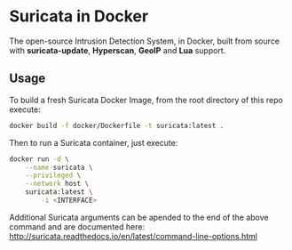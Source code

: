 # Suricata in Docker

The open-source Intrusion Detection System, in Docker, built from source with **suricata-update**, **Hyperscan**, **GeoIP** and **Lua** support.

## Usage

To build a fresh Suricata Docker Image, from the root directory of this repo execute:

```bash
docker build -f docker/Dockerfile -t suricata:latest .
```

Then to run a Suricata container, just execute:

```bash
docker run -d \
    --name suricata \
    --privileged \
    --network host \
    suricata:latest \
        -i <INTERFACE>
  ```

Additional Suricata arguments can be apended to the end of the above command and are documented here: http://suricata.readthedocs.io/en/latest/command-line-options.html
